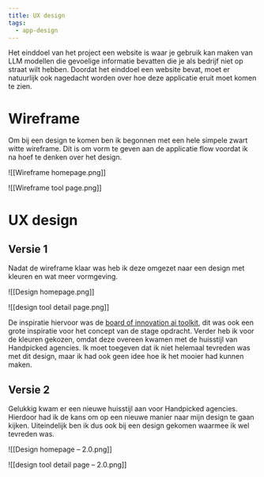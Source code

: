 ```yaml
---
title: UX design
tags:
  - app-design
---
```

Het einddoel van het project een website is waar je gebruik kan maken van LLM modellen die gevoelige informatie bevatten die je als bedrijf niet op straat wilt hebben. Doordat het einddoel een website bevat, moet er natuurlijk ook nagedacht worden over hoe deze applicatie eruit moet komen te zien.

# Wireframe
Om bij een design te komen ben ik begonnen met een hele simpele zwart witte wireframe. Dit is om vorm te geven aan de applicatie flow voordat ik na hoef te denken over het design.

![[Wireframe homepage.png]]

![[Wireframe tool page.png]]
# UX design
## Versie 1
Nadat de wireframe klaar was heb ik deze omgezet naar een design met kleuren en wat meer vormgeving.

![[Design homepage.png]]

![[design tool detail page.png]]

De inspiratie hiervoor was de [board of innovation ai toolkit](https://ai.boardofinnovation.com/), dit was ook een grote inspiratie voor het concept van de stage opdracht. Verder heb ik voor de kleuren gekozen, omdat deze overeen kwamen met de huisstijl van Handpicked agencies. Ik moet toegeven dat ik niet helemaal tevreden was met dit design, maar ik had ook geen idee hoe ik het mooier had kunnen maken.
## Versie 2
Gelukkig kwam er een nieuwe huisstijl aan voor Handpicked agencies. Hierdoor had ik de kans om op een nieuwe manier naar mijn design te gaan kijken. Uiteindelijk ben ik dus ook bij een design gekomen waarmee ik wel tevreden was.

![[Design homepage – 2.0.png]]

![[design tool detail page – 2.0.png]]
